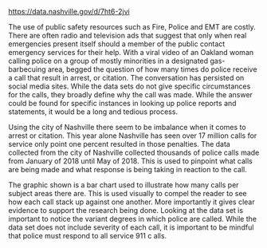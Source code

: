https://data.nashville.gov/d/7ht6-2jvi


The use of public safety resources such as Fire, Police and EMT are costly. There are often radio and television ads that 
suggest that only when real emergencies present itself should a member of the public contact emergency services for their 
help. With a viral video of an Oakland woman calling police on a group of mostly minorities in a designated gas-barbecuing 
area, begged the question of how many times do police receive a call that result in arrest, or citation. The conversation has 
persisted on social media sites. While the data sets do not give specific circumstances for the calls, they broadly define why 
the call was made. While the answer could be found for specific instances in looking up police reports and statements, it 
would be a long and tedious process. 

Using the city of Nashville there seem to be imbalance when it comes to arrest or citation. This year alone Nashville has seen 
over 17 million calls for service only point one percent resulted in those penalties. The data collected from the city of 
Nashville collected thousands of police calls made from January of 2018 until May of 2018. This is used to pinpoint what calls 
are being made and what response is being taking in reaction to the call. 

The graphic shown is a bar chart used to illustrate how many calls per subject areas there are. This is used visually to 
compel the reader to see how each call stack up against one another. More importantly it gives clear evidence to support the 
research being done. Looking at the data set is important to notice the variant degrees in which police are called. While the 
data set does not include severity of each call, it is important to be mindful that police must respond to all service 911 c
alls. 


